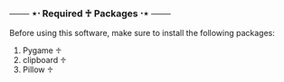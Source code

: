 ### ─── ⋆⋅ Required ♰ Packages ⋅⋆ ───

Before using this software, make sure to install the following packages:

 1. Pygame ♱
 2. clipboard ♱
 3. Pillow ♱
 ⠀⠀⠀⠀⠀⠀⠀
